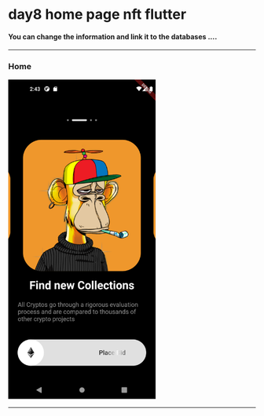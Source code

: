 
 <h1> day8 home page nft flutter</h1>  
 
<h4> You can change the information and link it to the databases ....</h4>

<hr>

<h3>Home</h3> 

<img src="https://github.com/abenkoula71/day8-home-page-nft/blob/main/Screenshot_1680187414.png" width="300" /> 



<hr>
